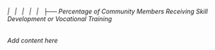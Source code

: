 ###### |   |   |   |   |   ├── Percentage of Community Members Receiving Skill Development or Vocational Training

*Add content here*